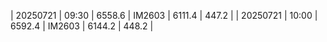 | 20250721 | 09:30 | 6558.6 | IM2603 | 6111.4 | 447.2 | 
| 20250721 | 10:00 | 6592.4 | IM2603 | 6144.2 | 448.2 | 
